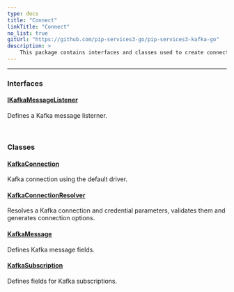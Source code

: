 ```yaml
---
type: docs
title: "Connect"
linkTitle: "Connect"
no_list: true
gitUrl: "https://github.com/pip-services3-go/pip-services3-kafka-go"
description: >
    This package contains interfaces and classes used to create connections to Kafka.
---
```

---

<div class="module-body"> 

### Interfaces

#### [IKafkaMessageListener](ikafka_message_listener)
Defines a Kafka message listerner.

<br>

### Classes

#### [KafkaConnection](kafka_connection)
Kafka connection using the default driver.


#### [KafkaConnectionResolver](kafka_connection_resolver)
Resolves a Kafka connection and credential parameters, validates them and generates connection options.  

#### [KafkaMessage](kafka_message)
Defines Kafka message fields.
    
#### [KafkaSubscription](kafka_subscription)
Defines fields for Kafka subscriptions.

</div>
